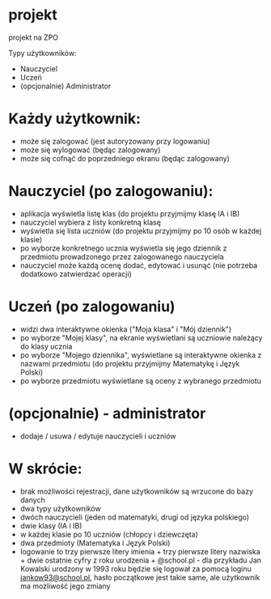 # projekt
projekt na ZPO

Typy użytkowników:

- Nauczyciel
- Uczeń
- (opcjonalnie) Administrator

# Każdy użytkownik:

- może się zalogować (jest autoryzowany przy logowaniu)
- może się wylogować (będąc zalogowany)
- może się cofnąć do poprzedniego ekranu (będąc zalogowany)

# Nauczyciel (po zalogowaniu):
- aplikacja wyświetla listę klas (do projektu przyjmijmy klasę IA i IB)
- nauczyciel wybiera z listy konkretną klasę
- wyświetla się lista uczniów (do projektu przyjmijmy po 10 osób w każdej klasie)
- po wyborze konkretnego ucznia wyświetla się jego dziennik z przedmiotu prowadzonego przez zalogowanego nauczyciela
- nauczyciel może każdą ocenę dodać, edytować i usunąć (nie potrzeba dodatkowo zatwierdzać operacji)

# Uczeń (po zalogowaniu)
- widzi dwa interaktywne okienka ("Moja klasa" i "Mój dziennik")
- po wyborze "Mojej klasy", na ekranie wyświetlani są uczniowie należący do klasy ucznia
- po wyborze "Mojego dziennika", wyświetlane są interaktywne okienka z nazwami przedmiotu (do projektu przyjmijmy Matematykę i Język Polski)
- po wyborze przedmiotu wyświetlane są oceny z wybranego przedmiotu

# (opcjonalnie) - administrator
- dodaje / usuwa / edytuje nauczycieli i uczniów

# W skrócie:
- brak możliwości rejestracji, dane użytkowników są wrzucone do bazy danych
- dwa typy użytkowników
- dwóch nauczycieli (jeden od matematyki, drugi od języka polskiego)
- dwie klasy (IA i IB)
- w każdej klasie po 10 uczniów (chłopcy i dziewczęta)
- dwa przedmioty (Matematyka i Język Polski)
- logowanie to trzy pierwsze litery imienia + trzy pierwsze litery nazwiska + dwie ostatnie cyfry z roku urodzenia + @school.pl - 
dla przykładu Jan Kowalski urodzony w 1993 roku będzie się logował za pomocą loginu jankow93@school.pl, hasło początkowe jest takie same,
ale użytkownik ma możliwość jego zmiany















